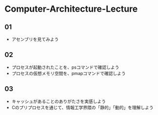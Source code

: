 # Computer-Architecture-Lecture

## 01

- アセンブリを見てみよう

## 02

- プロセスが起動されたことを、psコマンドで確認しよう
- プロセスの仮想メモリ空間を、pmapコマンドで確認しよう

## 03

- キャッシュがあることのありがたさを実感しよう
- Cのプリプロセスを通じて、情報工学界隈の「静的」「動的」を理解しよう
